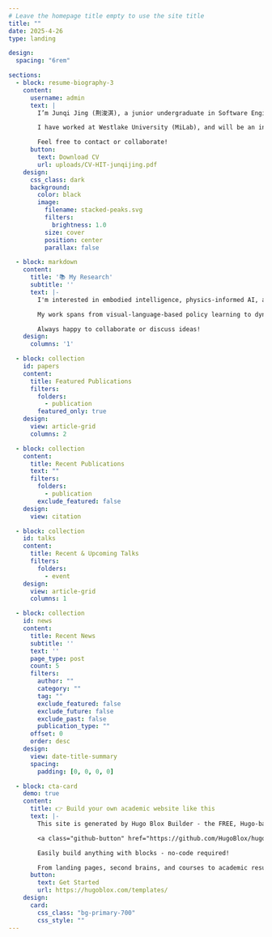 ```yaml
---
# Leave the homepage title empty to use the site title
title: ""
date: 2025-4-26
type: landing

design:
  spacing: "6rem"

sections:
  - block: resume-biography-3
    content:
      username: admin
      text: |
        I’m Junqi Jing (荆浚淇), a junior undergraduate in Software Engineering at Harbin Institute of Technology. My research lies at the intersection of Embodied AI, Physical Simulation, and Multimodal Diffusion Models. 

        I have worked at Westlake University (MiLab), and will be an incoming exchange student at POSTECH under Prof. Kwang In Kim. I am a co-author of a paper accepted to ICLR 2024 (MTID) and involved in multiple ongoing projects related to physics-grounded LLMs and robotic learning from videos.

        Feel free to contact or collaborate!
      button:
        text: Download CV
        url: uploads/CV-HIT-junqijing.pdf
    design:
      css_class: dark
      background:
        color: black
        image:
          filename: stacked-peaks.svg
          filters:
            brightness: 1.0
          size: cover
          position: center
          parallax: false

  - block: markdown
    content:
      title: '📚 My Research'
      subtitle: ''
      text: |-
        I'm interested in embodied intelligence, physics-informed AI, and generative modeling. I build systems that enable robots and agents to learn and reason in complex environments.

        My work spans from visual-language-based policy learning to dynamic 3D scene understanding using GNNs. Currently, I’m exploring how we can combine large language models, physical simulations, and diffusion policies to achieve generalizable decision-making.

        Always happy to collaborate or discuss ideas!
    design:
      columns: '1'

  - block: collection
    id: papers
    content:
      title: Featured Publications
      filters:
        folders:
          - publication
        featured_only: true
    design:
      view: article-grid
      columns: 2

  - block: collection
    content:
      title: Recent Publications
      text: ""
      filters:
        folders:
          - publication
        exclude_featured: false
    design:
      view: citation

  - block: collection
    id: talks
    content:
      title: Recent & Upcoming Talks
      filters:
        folders:
          - event
    design:
      view: article-grid
      columns: 1

  - block: collection
    id: news
    content:
      title: Recent News
      subtitle: ''
      text: ''
      page_type: post
      count: 5
      filters:
        author: ""
        category: ""
        tag: ""
        exclude_featured: false
        exclude_future: false
        exclude_past: false
        publication_type: ""
      offset: 0
      order: desc
    design:
      view: date-title-summary
      spacing:
        padding: [0, 0, 0, 0]

  - block: cta-card
    demo: true
    content:
      title: 👉 Build your own academic website like this
      text: |-
        This site is generated by Hugo Blox Builder - the FREE, Hugo-based open source website builder trusted by 250,000+ academics like you.

        <a class="github-button" href="https://github.com/HugoBlox/hugo-blox-builder" data-color-scheme="no-preference: light; light: light; dark: dark;" data-icon="octicon-star" data-size="large" data-show-count="true" aria-label="Star HugoBlox/hugo-blox-builder on GitHub">Star</a>

        Easily build anything with blocks - no-code required!

        From landing pages, second brains, and courses to academic resumés, conferences, and tech blogs.
      button:
        text: Get Started
        url: https://hugoblox.com/templates/
    design:
      card:
        css_class: "bg-primary-700"
        css_style: ""
---
```

